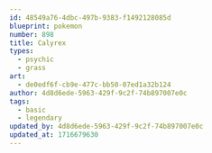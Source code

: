 ```yaml
---
id: 48549a76-4dbc-497b-9383-f1492128085d
blueprint: pokemon
number: 898
title: Calyrex
types:
  - psychic
  - grass
art:
  - de0edf6f-cb9e-477c-bb50-07ed1a32b124
author: 4d8d6ede-5963-429f-9c2f-74b897007e0c
tags:
  - basic
  - legendary
updated_by: 4d8d6ede-5963-429f-9c2f-74b897007e0c
updated_at: 1716679630
---
```

